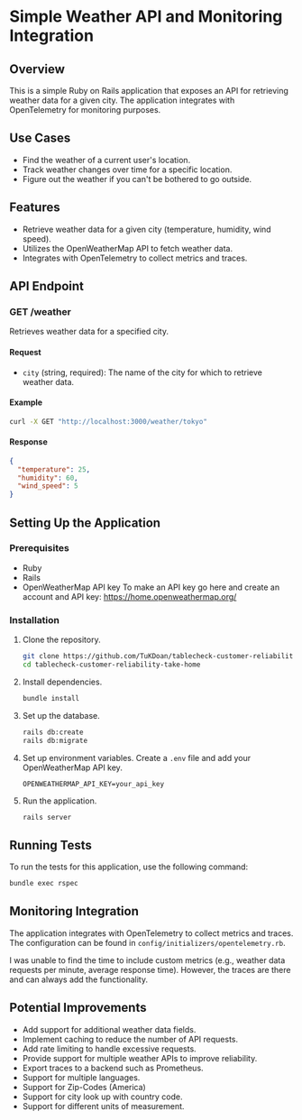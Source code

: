 # Simple Weather API and Monitoring Integration

## Overview
This is a simple Ruby on Rails application that exposes an API for retrieving weather data for a given city. The application integrates with OpenTelemetry for monitoring purposes.

## Use Cases
- Find the weather of a current user's location.
- Track weather changes over time for a specific location.
- Figure out the weather if you can't be bothered to go outside.

## Features
- Retrieve weather data for a given city (temperature, humidity, wind speed).
- Utilizes the OpenWeatherMap API to fetch weather data.
- Integrates with OpenTelemetry to collect metrics and traces.

## API Endpoint
### GET /weather
Retrieves weather data for a specified city.

#### Request
- `city` (string, required): The name of the city for which to retrieve weather data.

#### Example
```bash
curl -X GET "http://localhost:3000/weather/tokyo"
```

#### Response
```json
{
  "temperature": 25,
  "humidity": 60,
  "wind_speed": 5
}
```

## Setting Up the Application
### Prerequisites
- Ruby
- Rails
- OpenWeatherMap API key
   To make an API key go here and create an account and API key: https://home.openweathermap.org/

### Installation
1. Clone the repository.
   ```bash
   git clone https://github.com/TuKDoan/tablecheck-customer-reliability-take-home.git
   cd tablecheck-customer-reliability-take-home
   ```

2. Install dependencies.
   ```bash
   bundle install
   ```

3. Set up the database.
   ```bash
   rails db:create
   rails db:migrate
   ```

4. Set up environment variables.
   Create a `.env` file and add your OpenWeatherMap API key.
   ```env
   OPENWEATHERMAP_API_KEY=your_api_key
   ```

5. Run the application.
   ```bash
   rails server
   ```

## Running Tests
To run the tests for this application, use the following command:
```bash
bundle exec rspec
```

## Monitoring Integration
The application integrates with OpenTelemetry to collect metrics and traces. The configuration can be found in `config/initializers/opentelemetry.rb`.

I was unable to find the time to include custom metrics (e.g., weather data requests per minute, average response time). However, the traces are there and can always add the functionality.

## Potential Improvements
- Add support for additional weather data fields.
- Implement caching to reduce the number of API requests.
- Add rate limiting to handle excessive requests.
- Provide support for multiple weather APIs to improve reliability.
- Export traces to a backend such as Prometheus.
- Support for multiple languages.
- Support for Zip-Codes (America)
- Support for city look up with country code.
- Support for different units of measurement.

